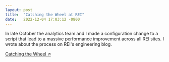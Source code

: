 ```yaml
---
layout: post
title:  "Catching the Wheel at REI"
date:   2022-12-04 17:03:12 -0800
---
```


In late October the analytics team and I made a configuration change to a script that lead to a massive performance improvement across all REI sites. I wrote about the process on REI's engineering blog. 

<a href="https://engineering.rei.com/web-performance/catch-the-wheel.html">Catching the Wheel ↗️</a>